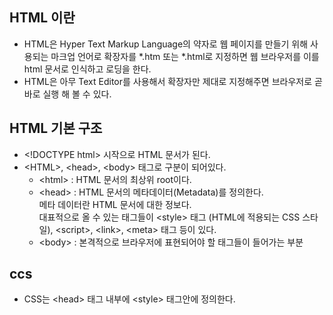 ## HTML 이란
* HTML은 Hyper Text Markup Language의 약자로 웹 페이지를 만들기 위해 사용되는 마크업 언어로 확장자를 *.htm 또는 *.html로 지정하면 웹 브라우저를 이를 html 문서로 인식하고 로딩을 한다.
* HTML은 아무 Text Editor를 사용해서 확장자만 제대로 지정해주면 브라우저로 곧바로 실행 해 볼 수 있다.

## HTML 기본 구조
* \<\!DOCTYPE html\> 시작으로 HTML 문서가 된다. 
* \<HTML\>, \<head\>, \<body\> 태그로 구분이 되어있다.
    * \<html\> :  HTML 문서의 최상위 root이다.
    * \<head\> : HTML 문서의 메타데이터(Metadata)를 정의한다.  
        메타 데이터란 HTML 문서에 대한 정보다.  
        대표적으로 올 수 있는 태그들이 \<style\> 태그 (HTML에 적용되는 CSS 스타일), \<script\>, \<link\>, \<meta\> 태그 등이 있다.
    * \<body\> : 본격적으로 브라우저에 표현되어야 할 태그들이 들어가는 부분
    
## ccs
* CSS는 \<head\> 태그 내부에 \<style\> 태그안에 정의한다.
